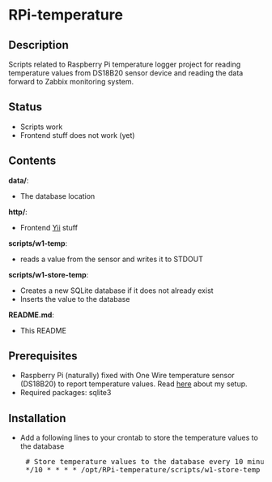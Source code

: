# RPi-temperature

## Description

Scripts related to Raspberry Pi temperature logger project for reading temperature values from DS18B20 sensor device and reading the data forward to Zabbix monitoring system.

## Status

- Scripts work
- Frontend stuff does not work (yet)

## Contents

__data/__:
  - The database location

__http/__:
  - Frontend [Yii](http://www.yiiframework.com/) stuff

__scripts/w1-temp__:
  - reads a value from the sensor and writes it to STDOUT

__scripts/w1-store-temp__:
  - Creates a new SQLite database if it does not already exist
  - Inserts the value to the database

__README.md__:
  - This README

## Prerequisites

- Raspberry Pi (naturally) fixed with One Wire temperature sensor (DS18B20) to report temperature values. Read [here](http://humbletux.blogspot.com/2012/12/yet-another-raspberry-pi-temperature.html) about my setup.
- Required packages: sqlite3

## Installation

- Add a following lines to your crontab to store the temperature values to the database
<pre>
    # Store temperature values to the database every 10 minutes
    */10 * * * * /opt/RPi-temperature/scripts/w1-store-temp
</pre>

